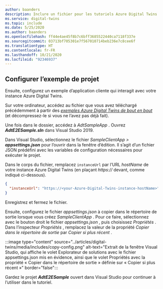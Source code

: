 ```yaml
---
author: baanders
description: Inclure un fichier pour les tutoriels Azure Digital Twins - Configuration de l’exemple de projet
ms.service: digital-twins
ms.topic: include
ms.date: 5/25/2020
ms.author: baanders
ms.openlocfilehash: ff44e4ae45f8b7c6bff3685522440ca7118f337e
ms.sourcegitcommit: 03713bf705301e7f567010714beb236e7c8cee6f
ms.translationtype: HT
ms.contentlocale: fr-FR
ms.lasthandoff: 10/21/2020
ms.locfileid: "92346937"
---
```

## <a name="configure-the-sample-project"></a>Configurer l’exemple de projet

Ensuite, configurez un exemple d’application cliente qui interagit avec votre instance Azure Digital Twins.

Sur votre ordinateur, accédez au fichier que vous avez téléchargé précédemment à partir des [*exemples Azure Digital Twins de bout en bout*](/samples/azure-samples/digital-twins-samples/digital-twins-samples) (et décompressez-le si vous ne l’avez pas déjà fait).

Une fois dans le dossier, accédez à _AdtSampleApp_ . Ouvrez _**AdtE2ESample.sln**_ dans Visual Studio 2019. 

Dans Visual Studio, sélectionnez le fichier _SampleClientApp > **appsettings.json**_ pour l’ouvrir dans la fenêtre d’édition. Il s’agit d’un fichier JSON prédéfini avec les variables de configuration nécessaires pour exécuter le projet.

Dans le corps du fichier, remplacez `instanceUrl` par l’URL *hostName* de votre instance Azure Digital Twins (en plaçant *https://* devant, comme indiqué ci-dessous).

```json
{
  "instanceUrl": "https://<your-Azure-Digital-Twins-instance-hostName>"
}
```

Enregistrez et fermez le fichier. 

Ensuite, configurez le fichier *appsettings.json* à copier dans le répertoire de sortie lorsque vous créez *SampleClientApp* . Pour ce faire, sélectionnez avec le bouton droit le fichier *appsettings.json* , puis choisissez *Propriétés* . Dans l’inspecteur *Propriétés* , remplacez la valeur de la propriété *Copier dans le répertoire de sortie* par *Copier si plus récent* .

:::image type="content" source="../articles/digital-twins/media/includes/copy-config.png" alt-text="Extrait de la fenêtre Visual Studio, qui affiche le volet Explorateur de solutions avec le fichier appsettings.json mis en évidence, ainsi que le volet Propriétés avec la propriété « Copier dans le répertoire de sortie » définie sur « Copier si plus récent »" border="false":::

Gardez le projet _**AdtE2ESample**_ ouvert dans Visual Studio pour continuer à l’utiliser dans le tutoriel.

